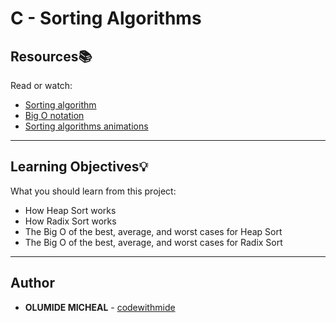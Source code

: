 # C - Sorting Algorithms

## Resources:books:

Read or watch:
* [Sorting algorithm](https://intranet.hbtn.io/rltoken/TyLhe3SsFhs8YcOThiEOJg)
* [Big O notation](https://intranet.hbtn.io/rltoken/Ht8M9cKTuZCtQ31-O9dn5g)
* [Sorting algorithms animations](https://intranet.hbtn.io/rltoken/TWpoWJ-ypvfrAdv3y1HI_g)

---

## Learning Objectives:bulb:

What you should learn from this project:

* How Heap Sort works
* How Radix Sort works
* The Big O of the best, average, and worst cases for Heap Sort
* The Big O of the best, average, and worst cases for Radix Sort

---

## Author

* **OLUMIDE MICHEAL** - [codewithmide](github.com/codewithmide)

